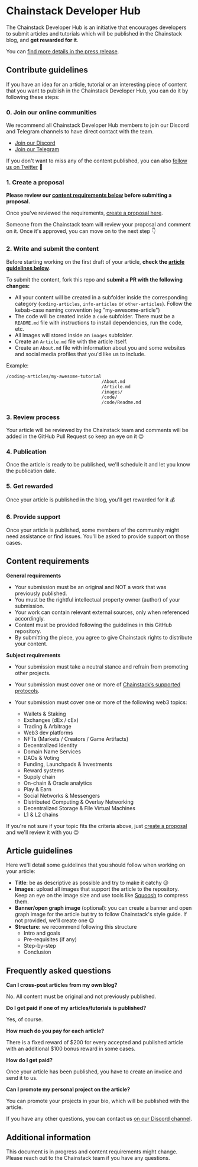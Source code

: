 # Chainstack Developer Hub

The Chainstack Developer Hub is an initiative that encourages developers to submit articles and tutorials which will be published in the Chainstack blog, and **get rewarded for it**.

You can [find more details in the press release]().

## Contribute guidelines

If you have an idea for an article, tutorial or an interesting piece of content that you want to publish in the Chainstack Developer Hub, you can do it by following these steps:

### 0. Join our online communities

We recommend all Chainstack Developer Hub members to join our Discord and Telegram channels to have direct contact with the team.

- [Join our Discord](https://discord.gg/Cymtg2f7pX)
- [Join our Telegram](https://t.me/chainstack)

If you don't want to miss any of the content published, you can also [follow us on Twitter](https://twitter.com/ChainstackHQ) 🤙

### 1. Create a proposal

**Please review our [content requirements below](#content-requirements) before submiting a proposal.**

Once you've reviewed the requirements, [create a proposal here](https://github.com/chainstack/developer-hub-content/issues/new?assignees=&labels=&template=proposal.md&title=%5BPROPOSAL%5D).

Someone from the Chainstack team will review your proposal and comment on it. Once it's approved, you can move on to the next step 👇

### 2. Write and submit the content

Before starting working on the first draft of your article, **check the [article guidelines below](#article-guidelines)**.

To submit the content, fork this repo and **submit a PR with the following changes:**

- All your content will be created in a subfolder inside the corresponding category (`coding-articles`, `info-articles` or `other-articles`). Follow the kebab-case naming convention (eg "my-awesome-article")
- The code will be created inside a `code` subfolder. There must be a `README.md` file with instructions to install dependencies, run the code, etc.
- All images will stored inside an `images` subfolder.
- Create an `Article.md` file with the article itself.
- Create an `About.md` file with information about you and some websites and social media profiles that you'd like us to include.

Example:

```
/coding-articles/my-awesome-tutorial
                                    /About.md
                                    /Article.md
                                    /images/
                                    /code/
                                    /code/Readme.md
```

### 3. Review process

Your article will be reviewed by the Chainstack team and comments will be added in the GitHub Pull Request so keep an eye on it 😉

### 4. Publication

Once the article is ready to be published, we'll schedule it and let you know the publication date.

### 5. Get rewarded

Once your article is published in the blog, you'll get rewarded for it 💰

### 6. Provide support

Once your article is published, some members of the community might need assistance or find issues. You'll be asked to provide support on those cases.

## Content requirements

**General requirements**

- Your submission must be an original and NOT a work that was previously published.
- You must be the rightful intellectual property owner (author) of your submission.
- Your work can contain relevant external sources, only when referenced accordingly.
- Content must be provided following the guidelines in this GitHub repository.
- By submitting the piece, you agree to give Chainstack rights to distribute your content.

**Subject requirements**

- Your submission must take a neutral stance and refrain from promoting other projects.
- Your submission must cover one or more of [Chainstack’s supported protocols](https://chainstack.com/protocols/).
- Your submission must cover one or more of the following web3 topics:

  - Wallets & Staking
  - Exchanges (dEx / cEx)
  - Trading & Arbitrage
  - Web3 dev platforms
  - NFTs (Markets / Creators / Game Artifacts)
  - Decentralized Identity
  - Domain Name Services
  - DAOs & Voting
  - Funding, Launchpads & Investments
  - Reward systems
  - Supply chain
  - On-chain & Oracle analytics
  - Play & Earn
  - Social Networks & Messengers
  - Distributed Computing & Overlay Networking
  - Decentralized Storage & File Virtual Machines
  - L1 & L2 chains

If you're not sure if your topic fits the criteria above, just [create a proposal](https://github.com/chainstack/developer-hub-content/issues/new?assignees=&labels=&template=proposal.md&title=%5BPROPOSAL%5D) and we'll review it with you 😉

## Article guidelines

Here we'll detail some guidelines that you should follow when working on your article:

- **Title**: be as descriptive as possible and try to make it catchy 😉
- **Images**: upload all images that support the article to the repository. Keep an eye on the image size and use tools like [Squoosh](https://squoosh.app/) to compress them.
- **Banner/open graph image** (optional): you can create a banner and open graph image for the article but try to follow Chainstack's style guide. If not provided, we'll create one 😉
- **Structure**: we recommend following this structure
  - Intro and goals
  - Pre-requisites (if any)
  - Step-by-step
  - Conclusion

## Frequently asked questions

**Can I cross-post articles from my own blog?**

No. All content must be original and not previously published.

**Do I get paid if one of my articles/tutorials is published?**

Yes, of course.

**How much do you pay for each article?**

There is a fixed reward of $200 for every accepted and published article with an additional $100 bonus reward in some cases.

**How do I get paid?**

Once your article has been published, you have to create an invoice and send it to us.

**Can I promote my personal project on the article?**

You can promote your projects in your bio, which will be published with the article.

If you have any other questions, you can contact us [on our Discord channel](https://discord.gg/Cymtg2f7pX).

## Additional information

This document is in progress and content requirements might change. Please reach out to the Chainstack team if you have any questions.
